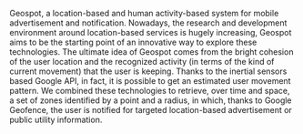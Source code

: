 Geospot, a location-based and human activity-based system for mobile advertisement and notification. Nowadays, the research and development environment around location-based services is hugely increasing, Geospot aims to be the starting point of an innovative way to explore these technologies. The ultimate idea of Geospot comes from the bright cohesion of the user location and the recognized activity (in terms of the kind of current movement) that the user is keeping. Thanks to the inertial sensors based Google API, in fact, it is possible to get an estimated user movement pattern. We combined these technologies to retrieve, over time and space, a set of zones identified by a point and a radius, in which, thanks to Google Geofence, the user is notified for targeted location-based advertisement or public utility information. 
